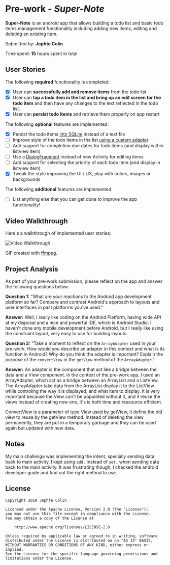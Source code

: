 # Pre-work - *Super-Note*

**Super-Note** is an android app that allows building a todo list and basic todo items management functionality including adding new items, editing and deleting an existing item.

Submitted by: **Jephte Colin**

Time spent: **15** hours spent in total

## User Stories

The following **required** functionality is completed:

* [x] User can **successfully add and remove items** from the todo list
* [x] User can **tap a todo item in the list and bring up an edit screen for the todo item** and then have any changes to the text reflected in the todo list.
* [x] User can **persist todo items** and retrieve them properly on app restart

The following **optional** features are implemented:

* [x] Persist the todo items [into SQLite](http://guides.codepath.com/android/Persisting-Data-to-the-Device#sqlite) instead of a text file
* [ ] Improve style of the todo items in the list [using a custom adapter](http://guides.codepath.com/android/Using-an-ArrayAdapter-with-ListView)
* [ ] Add support for completion due dates for todo items (and display within listview item)
* [ ] Use a [DialogFragment](http://guides.codepath.com/android/Using-DialogFragment) instead of new Activity for editing items
* [ ] Add support for selecting the priority of each todo item (and display in listview item)
* [x] Tweak the style improving the UI / UX, play with colors, images or backgrounds

The following **additional** features are implemented:

* [ ] List anything else that you can get done to improve the app functionality!

## Video Walkthrough

Here's a walkthrough of implemented user stories:

<img src='https://imgur.com/DEtUwDx.gif' title='Video Walkthrough' width='' alt='Video Walkthrough' />

GIF created with [ffmpeg](https://www.ffmpeg.org).

## Project Analysis

As part of your pre-work submission, please reflect on the app and answer the following questions below:

**Question 1:** "What are your reactions to the Android app development platform so far? Compare and contrast Android's approach to layouts and user interfaces in past platforms you've used."

**Answer:** Well, I really like coding on the Android Platform, having wide API at my disposal and a nice and powerful IDE, which is Android Studio. I haven't done any mobile development before Android, but I really like using the constraint layout, very easy to use for building layouts.

**Question 2:** "Take a moment to reflect on the `ArrayAdapter` used in your pre-work. How would you describe an adapter in this context and what is its function in Android? Why do you think the adapter is important? Explain the purpose of the `convertView` in the `getView` method of the `ArrayAdapter`."

**Answer:** An adapter is the component that act like a bridge between the data and a View component. in the context of the pre-work app, I used an ArrayAdapter, which act as a bridge between an ArrayList and a ListView. The ArrayAdapter take data from the ArrayList display it to the ListView while controling the way it is displayed, and what item to display. It is very important because the View can't be populated without it, and it reuse the views instead of creating new one, it's is both time and ressource efficient.

ConvertView is a parameter of type View used by getView, it define the old view to reuse by the getView method. Instead of deleting the view permanently, they are put in a temporary garbage and they can be used again but updated with new data.

## Notes

My main challenge was implementing the intent, specially sending data back to main activity. I kept using `add.` instead of `set.` when sending data back to the main activity. It was frustrating though, I checked the android developer guide and find out the right method to use.

## License

    Copyright 2018 Jephte Colin

    Licensed under the Apache License, Version 2.0 (the "License");
    you may not use this file except in compliance with the License.
    You may obtain a copy of the License at

        http://www.apache.org/licenses/LICENSE-2.0

    Unless required by applicable law or agreed to in writing, software
    distributed under the License is distributed on an "AS IS" BASIS,
    WITHOUT WARRANTIES OR CONDITIONS OF ANY KIND, either express or implied.
    See the License for the specific language governing permissions and
    limitations under the License.
